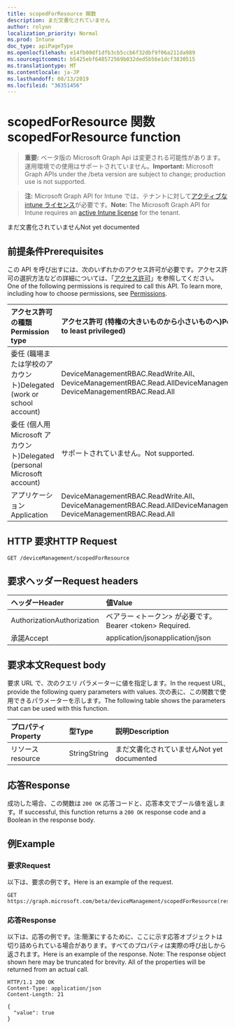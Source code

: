 ```yaml
---
title: scopedForResource 関数
description: まだ文書化されていません
author: rolyon
localization_priority: Normal
ms.prod: Intune
doc_type: apiPageType
ms.openlocfilehash: e14fb00df1dfb3cb5ccb6f32dbf9f06a211da989
ms.sourcegitcommit: b5425ebf648572569b032ded5b56e1dcf3830515
ms.translationtype: MT
ms.contentlocale: ja-JP
ms.lasthandoff: 08/13/2019
ms.locfileid: "36351456"
---
```

# <a name="scopedforresource-function"></a><span data-ttu-id="1b6d5-103">scopedForResource 関数</span><span class="sxs-lookup"><span data-stu-id="1b6d5-103">scopedForResource function</span></span>

> <span data-ttu-id="1b6d5-104">**重要:** ベータ版の Microsoft Graph Api は変更される可能性があります。運用環境での使用はサポートされていません。</span><span class="sxs-lookup"><span data-stu-id="1b6d5-104">**Important:** Microsoft Graph APIs under the /beta version are subject to change; production use is not supported.</span></span>

> <span data-ttu-id="1b6d5-105">**注:** Microsoft Graph API for Intune では、テナントに対して[アクティブな intune ライセンス](https://go.microsoft.com/fwlink/?linkid=839381)が必要です。</span><span class="sxs-lookup"><span data-stu-id="1b6d5-105">**Note:** The Microsoft Graph API for Intune requires an [active Intune license](https://go.microsoft.com/fwlink/?linkid=839381) for the tenant.</span></span>

<span data-ttu-id="1b6d5-106">まだ文書化されていません</span><span class="sxs-lookup"><span data-stu-id="1b6d5-106">Not yet documented</span></span>

## <a name="prerequisites"></a><span data-ttu-id="1b6d5-107">前提条件</span><span class="sxs-lookup"><span data-stu-id="1b6d5-107">Prerequisites</span></span>
<span data-ttu-id="1b6d5-p101">この API を呼び出すには、次のいずれかのアクセス許可が必要です。アクセス許可の選択方法などの詳細については、「[アクセス許可](/graph/permissions-reference)」を参照してください。</span><span class="sxs-lookup"><span data-stu-id="1b6d5-p101">One of the following permissions is required to call this API. To learn more, including how to choose permissions, see [Permissions](/graph/permissions-reference).</span></span>

|<span data-ttu-id="1b6d5-110">アクセス許可の種類</span><span class="sxs-lookup"><span data-stu-id="1b6d5-110">Permission type</span></span>|<span data-ttu-id="1b6d5-111">アクセス許可 (特権の大きいものから小さいものへ)</span><span class="sxs-lookup"><span data-stu-id="1b6d5-111">Permissions (from most to least privileged)</span></span>|
|:---|:---|
|<span data-ttu-id="1b6d5-112">委任 (職場または学校のアカウント)</span><span class="sxs-lookup"><span data-stu-id="1b6d5-112">Delegated (work or school account)</span></span>|<span data-ttu-id="1b6d5-113">DeviceManagementRBAC.ReadWrite.All、DeviceManagementRBAC.Read.All</span><span class="sxs-lookup"><span data-stu-id="1b6d5-113">DeviceManagementRBAC.ReadWrite.All, DeviceManagementRBAC.Read.All</span></span>|
|<span data-ttu-id="1b6d5-114">委任 (個人用 Microsoft アカウント)</span><span class="sxs-lookup"><span data-stu-id="1b6d5-114">Delegated (personal Microsoft account)</span></span>|<span data-ttu-id="1b6d5-115">サポートされていません。</span><span class="sxs-lookup"><span data-stu-id="1b6d5-115">Not supported.</span></span>|
|<span data-ttu-id="1b6d5-116">アプリケーション</span><span class="sxs-lookup"><span data-stu-id="1b6d5-116">Application</span></span>|<span data-ttu-id="1b6d5-117">DeviceManagementRBAC.ReadWrite.All、DeviceManagementRBAC.Read.All</span><span class="sxs-lookup"><span data-stu-id="1b6d5-117">DeviceManagementRBAC.ReadWrite.All, DeviceManagementRBAC.Read.All</span></span>|

## <a name="http-request"></a><span data-ttu-id="1b6d5-118">HTTP 要求</span><span class="sxs-lookup"><span data-stu-id="1b6d5-118">HTTP Request</span></span>
<!-- {
  "blockType": "ignored"
}
-->
``` http
GET /deviceManagement/scopedForResource
```

## <a name="request-headers"></a><span data-ttu-id="1b6d5-119">要求ヘッダー</span><span class="sxs-lookup"><span data-stu-id="1b6d5-119">Request headers</span></span>
|<span data-ttu-id="1b6d5-120">ヘッダー</span><span class="sxs-lookup"><span data-stu-id="1b6d5-120">Header</span></span>|<span data-ttu-id="1b6d5-121">値</span><span class="sxs-lookup"><span data-stu-id="1b6d5-121">Value</span></span>|
|:---|:---|
|<span data-ttu-id="1b6d5-122">Authorization</span><span class="sxs-lookup"><span data-stu-id="1b6d5-122">Authorization</span></span>|<span data-ttu-id="1b6d5-123">ベアラー &lt;トークン&gt; が必要です。</span><span class="sxs-lookup"><span data-stu-id="1b6d5-123">Bearer &lt;token&gt; Required.</span></span>|
|<span data-ttu-id="1b6d5-124">承諾</span><span class="sxs-lookup"><span data-stu-id="1b6d5-124">Accept</span></span>|<span data-ttu-id="1b6d5-125">application/json</span><span class="sxs-lookup"><span data-stu-id="1b6d5-125">application/json</span></span>|

## <a name="request-body"></a><span data-ttu-id="1b6d5-126">要求本文</span><span class="sxs-lookup"><span data-stu-id="1b6d5-126">Request body</span></span>
<span data-ttu-id="1b6d5-127">要求 URL で、次のクエリ パラメーターに値を指定します。</span><span class="sxs-lookup"><span data-stu-id="1b6d5-127">In the request URL, provide the following query parameters with values.</span></span>
<span data-ttu-id="1b6d5-128">次の表に、この関数で使用できるパラメーターを示します。</span><span class="sxs-lookup"><span data-stu-id="1b6d5-128">The following table shows the parameters that can be used with this function.</span></span>

|<span data-ttu-id="1b6d5-129">プロパティ</span><span class="sxs-lookup"><span data-stu-id="1b6d5-129">Property</span></span>|<span data-ttu-id="1b6d5-130">型</span><span class="sxs-lookup"><span data-stu-id="1b6d5-130">Type</span></span>|<span data-ttu-id="1b6d5-131">説明</span><span class="sxs-lookup"><span data-stu-id="1b6d5-131">Description</span></span>|
|:---|:---|:---|
|<span data-ttu-id="1b6d5-132">リソース</span><span class="sxs-lookup"><span data-stu-id="1b6d5-132">resource</span></span>|<span data-ttu-id="1b6d5-133">String</span><span class="sxs-lookup"><span data-stu-id="1b6d5-133">String</span></span>|<span data-ttu-id="1b6d5-134">まだ文書化されていません</span><span class="sxs-lookup"><span data-stu-id="1b6d5-134">Not yet documented</span></span>|



## <a name="response"></a><span data-ttu-id="1b6d5-135">応答</span><span class="sxs-lookup"><span data-stu-id="1b6d5-135">Response</span></span>
<span data-ttu-id="1b6d5-136">成功した場合、この関数は `200 OK` 応答コードと、応答本文でブール値を返します。</span><span class="sxs-lookup"><span data-stu-id="1b6d5-136">If successful, this function returns a `200 OK` response code and a Boolean in the response body.</span></span>

## <a name="example"></a><span data-ttu-id="1b6d5-137">例</span><span class="sxs-lookup"><span data-stu-id="1b6d5-137">Example</span></span>

### <a name="request"></a><span data-ttu-id="1b6d5-138">要求</span><span class="sxs-lookup"><span data-stu-id="1b6d5-138">Request</span></span>
<span data-ttu-id="1b6d5-139">以下は、要求の例です。</span><span class="sxs-lookup"><span data-stu-id="1b6d5-139">Here is an example of the request.</span></span>
``` http
GET https://graph.microsoft.com/beta/deviceManagement/scopedForResource(resource='parameterValue')
```

### <a name="response"></a><span data-ttu-id="1b6d5-140">応答</span><span class="sxs-lookup"><span data-stu-id="1b6d5-140">Response</span></span>
<span data-ttu-id="1b6d5-p103">以下は、応答の例です。注:簡潔にするために、ここに示す応答オブジェクトは切り詰められている場合があります。すべてのプロパティは実際の呼び出しから返されます。</span><span class="sxs-lookup"><span data-stu-id="1b6d5-p103">Here is an example of the response. Note: The response object shown here may be truncated for brevity. All of the properties will be returned from an actual call.</span></span>
``` http
HTTP/1.1 200 OK
Content-Type: application/json
Content-Length: 21

{
  "value": true
}
```






